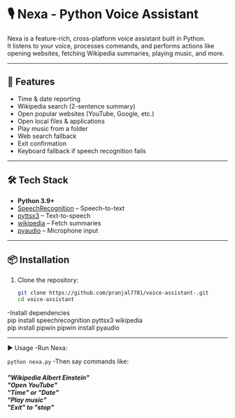 # 🎙️ Nexa - Python Voice Assistant

Nexa is a feature-rich, cross-platform voice assistant built in Python.  
It listens to your voice, processes commands, and performs actions like opening websites, fetching Wikipedia summaries, playing music, and more.

---

## 🚀 Features
- Time & date reporting
- Wikipedia search (2-sentence summary)
- Open popular websites (YouTube, Google, etc.)
- Open local files & applications
- Play music from a folder
- Web search fallback
- Exit confirmation
- Keyboard fallback if speech recognition fails

---

## 🛠️ Tech Stack
- **Python 3.9+**
- [SpeechRecognition](https://pypi.org/project/SpeechRecognition/) – Speech-to-text
- [pyttsx3](https://pypi.org/project/pyttsx3/) – Text-to-speech
- [wikipedia](https://pypi.org/project/wikipedia/) – Fetch summaries
- [pyaudio](https://pypi.org/project/PyAudio/) – Microphone input

---

## 📦 Installation

1. Clone the repository:
   ```bash
   git clone https://github.com/pranjal7781/voice-assistant-.git
   cd voice-assistant
   
-Install dependencies<br>
pip install speechrecognition pyttsx3 wikipedia <br>
pip install pipwin
pipwin install pyaudio

---
▶️ Usage
-Run Nexa: <br>

  ```python nexa.py```
-Then say commands like:

<h5>
  "Wikipedia Albert Einstein" <br>
  "Open YouTube" <br>
  "Time" or "Date" <br>
  "Play music" <br>
  "Exit" to "stop" <br>
</h5>

   
